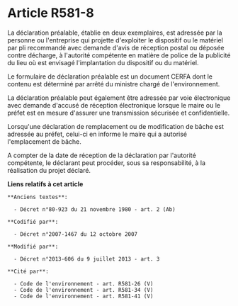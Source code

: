 # Article R581-8

La déclaration préalable, établie en deux exemplaires, est adressée par la personne ou l'entreprise qui projette d'exploiter
le dispositif ou le matériel par pli recommandé avec demande d'avis de réception postal ou déposée contre décharge, à
l'autorité compétente en matière de police de la publicité du lieu où est envisagé l'implantation du dispositif ou du
matériel. 

Le formulaire de déclaration préalable est un document CERFA dont le contenu est déterminé par arrêté du ministre chargé de
l'environnement. 

La déclaration préalable peut également être adressée par voie électronique avec demande d'accusé de réception électronique
lorsque le maire ou le préfet est en mesure d'assurer une transmission sécurisée et confidentielle. 

Lorsqu'une déclaration de remplacement ou de modification de bâche est adressée au préfet, celui-ci en informe le maire qui a
autorisé l'emplacement de bâche. 

A compter de la date de réception de la déclaration par l'autorité compétente, le déclarant peut procéder, sous sa
responsabilité, à la réalisation du projet déclaré.

**Liens relatifs à cet article**

	**Anciens textes**:

	  - Décret n°80-923 du 21 novembre 1980 - art. 2 (Ab)

	**Codifié par**:

	  - Décret n°2007-1467 du 12 octobre 2007

	**Modifié par**:

	  - Décret n°2013-606 du 9 juillet 2013 - art. 3

	**Cité par**:

	  - Code de l'environnement - art. R581-26 (V)
	  - Code de l'environnement - art. R581-34 (V)
	  - Code de l'environnement - art. R581-41 (V)
